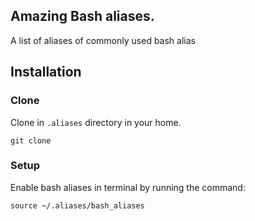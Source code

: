 ## Amazing Bash aliases.
A list of aliases of commonly used bash alias

## Installation
### Clone
Clone in `.aliases` directory in your home.
```
git clone
```
### Setup
Enable bash aliases in terminal by running the command:
```
source ~/.aliases/bash_aliases
```
